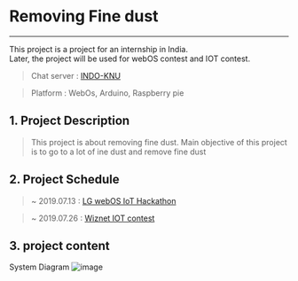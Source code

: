 # Removing Fine dust
------
This project is a project for an internship in India.<br>
Later, the project will be used for webOS contest and IOT contest.


> Chat server : [INDO-KNU](https://etherpad.openstack.org/p/INDO-KNU)


> Platform : WebOs, Arduino, Raspberry pie


## 1. Project Description
> This project is about removing fine dust. Main objective of this project is to go to a lot of ine dust and remove fine dust


## 2. Project Schedule
> ~ 2019.07.13 : [LG webOS IoT Hackathon](http://enroll.lgsoftindia.com/webos/login.aspx)

> ~ 2019.07.26 : [Wiznet IOT contest](http://maker.wiznet.io)


## 3. project content
System Diagram
![image](https://user-images.githubusercontent.com/36303777/62603673-5dd09e80-b931-11e9-8ae4-fc2d624226c0.png)





